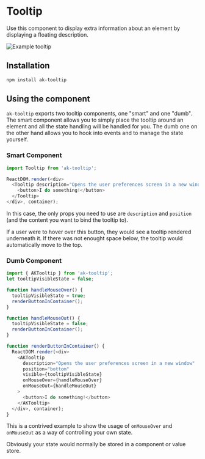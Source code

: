 # Tooltip

Use this component to display extra information about an element by displaying a floating description.

![Example tooltip](https://bytebucket.org/atlassian/atlaskit/raw/@BITBUCKET_COMMIT@/packages/ak-tooltip/docs/exampleTooltip.gif)

## Installation

```sh
npm install ak-tooltip
```

## Using the component

`ak-tooltip` exports two tooltip components, one "smart" and one "dumb". The smart component allows you to simply place the tooltip around an element and all the state handling will
be handled for you. The dumb one on the other hand allows you to hook into events and to manage the state yourself.

### Smart Component

```js
import Tooltip from 'ak-tooltip';

ReactDOM.render(<div>
  <Tooltip description="Opens the user preferences screen in a new window" position="bottom">
    <button>I do something!</button>
  </Tooltip>
</div>, container);
```

In this case, the only props you need to use are `description` and `position` (and the content you want to bind the tooltip to).

If a user were to hover over this button, they would see a tooltip rendered underneath it. If there was not enought space below, the tooltip would automatically move to the top.

### Dumb Component


```js
import { AKTooltip } from 'ak-tooltip';
let tooltipVisibleState = false;

function handleMouseOver() {
  tooltipVisibleState = true;
  renderButtonInContainer();
}

function handleMouseOut() {
  tooltipVisibleState = false;
  renderButtonInContainer();
}

function renderButtonInContainer() {
  ReactDOM.render(<div>
    <AKTooltip
      description="Opens the user preferences screen in a new window"
      position="bottom"
      visible={tooltipVisibleState}
      onMouseOver={handleMouseOver}
      onMouseOut={handleMouseOut}
    >
      <button>I do something!</button>
    </AKTooltip>
  </div>, container);
}
```

This is a contrived example to show the usage of `onMouseOver` and `onMouseOut` as a way of controlling your own state.

Obviously your state would normally be stored in a component or value store.
